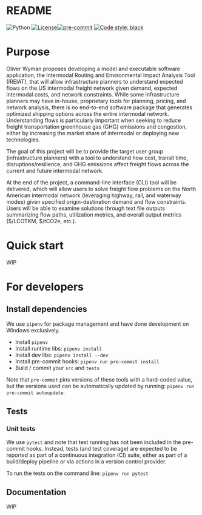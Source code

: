 # README

![Python](https://img.shields.io/badge/python-3.10-blue.svg)
[![License](https://img.shields.io/badge/License-BSD_3--Clause-blue.svg)](https://opensource.org/licenses/BSD-3-Clause)[![pre-commit](https://img.shields.io/badge/pre--commit-enabled-brightgreen?logo=pre-commit)](https://github.com/pre-commit/pre-commit)
[![Code style: black](https://img.shields.io/badge/code%20style-black-000000.svg)](https://github.com/psf/black)

# Purpose

Oliver Wyman proposes developing a model and executable software application, the
Intermodal Routing and Environmental Impact Analysis Tool (IREIAT), that will allow
infrastructure planners to understand expected flows on the US intermodal freight
network given demand, expected intermodal costs, and network constraints.
While some infrastructure planners may have in-house, proprietary tools for
planning, pricing, and network analysis, there is no end-to-end software package
that generates optimized shipping options across the entire intermodal network.
Understanding flows is particularly important when seeking to reduce freight transportation
greenhouse gas (GHG) emissions and congestion, either by increasing the market share of intermodal or deploying new technologies.

The goal of this project will be to provide the target user group (infrastructure planners)
with a tool to understand how cost, transit time, disruptions/resilience, and
GHG emissions affect freight flows across the current and future intermodal network.

At the end of the project, a command-line interface (CLI) tool will be delivered, which
will allow users to solve freight flow problems on the North American intermodal
network (leveraging highway, rail, and waterway modes) given specified origin-destination
demand and flow constraints. Users will be able to examine solutions through text file
outputs summarizing flow paths, utilization metrics, and overall output metrics
($/LCOTKM, $/tCO2e, etc.).

# Quick start

WIP

# For developers

## Install dependencies

We use `pipenv` for package management and have done development on Windows exclusively.

- Install `pipenv`
- Install runtime libs: `pipenv install`
- Install dev libs: `pipenv install --dev`
- Install pre-commit hooks: `pipenv run pre-commit install`
- Build / commit your `src` and `tests`

Note that `pre-commit` pins versions of these tools with a hard-coded value, but
the versions used can be automatically updated by running:
`pipenv run pre-commit autoupdate`.

## Tests

### Unit tests

We use `pytest` and note that test running has not been included in the pre-commit hooks.
Instead, tests (and test coverage) are expected to be reported as part of a continuous
integration (CI) suite, either as part of a build/deploy pipeline or via actions
in a version control provider.

To run the tests on the command line: `pipenv run pytest`

## Documentation

WIP
